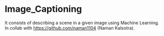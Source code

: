 # Image_Captioning
It consists of describing a scene in a given image using Machine Learning.
In collab with https://github.com/naman1104 (Naman Kalsotra).
